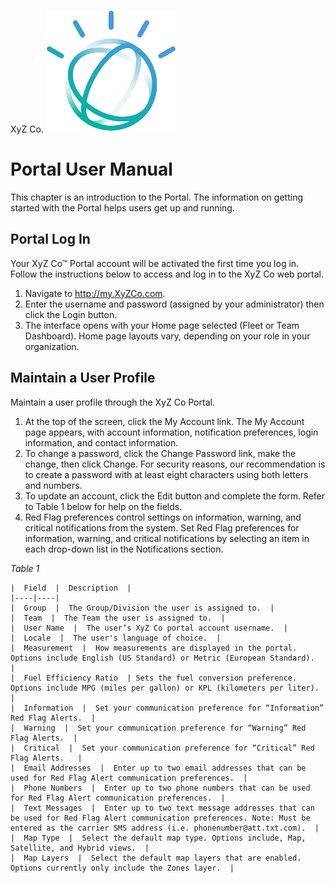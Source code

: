 ﻿XyZ Co. ![XyZ logo](https://github.com/johnheeder/markdown_space/blob/master/images/Avatar_new.png)
# Portal User Manual
This chapter is an introduction to the Portal. The information on getting started with the Portal helps users get up and running.
## Portal Log In
Your XyZ Co™ Portal account will be activated the first time you log in. Follow the instructions below to access and log in to the XyZ Co web portal.
 1. Navigate to http://my.XyZCo.com.
 2. Enter the username and password (assigned by your administrator) then click the Login button.
 3. The interface opens with your Home page selected (Fleet or Team Dashboard). Home page layouts vary, depending on your role in your organization.
## Maintain a User Profile
Maintain a user profile through the XyZ Co Portal.
 1. At the top of the screen, click the My Account link. The My Account page appears, with account information, notification preferences, login information, and contact information.
 5. To change a password, click the Change Password link, make the change, then click Change. For security reasons, our recommendation is to create a password with at least eight characters using both letters and numbers.
 6. To update an account, click the Edit button and complete the form. Refer to Table 1 below for help on the fields.
 7. Red Flag preferences control settings on information, warning, and critical notifications from the system. Set Red Flag preferences for information, warning, and critical notifications by selecting an item in each drop-down list in the Notifications section.

*Table 1*

    |  Field  |  Description  |
    |----|----|
    |  Group  |  The Group/Division the user is assigned to.  |
    |  Team  |  The Team the user is assigned to.  |
    |  User Name  |  The user’s XyZ Co portal account username.  |
    |  Locale  |  The user's language of choice.  |
    |  Measurement  |  How measurements are displayed in the portal. Options include English (US Standard) or Metric (European Standard).  |
    |  Fuel Efficiency Ratio  | Sets the fuel conversion preference. Options include MPG (miles per gallon) or KPL (kilometers per liter).  |
    |  Information  |  Set your communication preference for “Information” Red Flag Alerts.  |
    |  Warning  |  Set your communication preference for “Warning” Red Flag Alerts.  |
    |  Critical  |  Set your communication preference for “Critical” Red Flag Alerts.   |
    |  Email Addresses  |  Enter up to two email addresses that can be used for Red Flag Alert communication preferences.  |
    |  Phone Numbers  |  Enter up to two phone numbers that can be used for Red Flag Alert communication preferences.  |
    |  Text Messages  |  Enter up to two text message addresses that can be used for Red Flag Alert communication preferences. Note: Must be entered as the carrier SMS address (i.e. phonenumber@att.txt.com).  |
    |  Map Type  |  Select the default map type. Options include, Map, Satellite, and Hybrid views.  |
    |  Map Layers  |  Select the default map layers that are enabled. Options currently only include the Zones layer.  |
